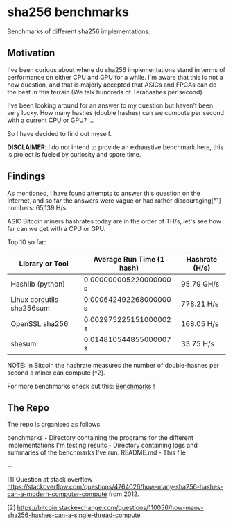 # sha256 benchmarks

Benchmarks of different sha256 implementations.

## Motivation

I've been curious about where do sha256 implementations stand in terms of
performance on either CPU and GPU for a while. I'm aware that this is not a new
question, and that is majorly accepted that ASICs and FPGAs can do the best in 
this terrain (We talk hundreds of Terahashes per second).

I've been looking around for an answer to my question but haven't been very
lucky. How many hashes (double hashes) can we compute per second with a current
CPU or GPU?  ...

So I have decided to find out myself. 

**DISCLAIMER**: I do not intend to provide an exhaustive benchmark here, this is
project is fueled by curiosity and spare time.


## Findings

As mentioned, I have found attempts to answer this question on the Internet,
and so far the answers were vague or had rather discouraging[^1] numbers: 65,139 H/s.

ASIC Bitcoin miners hashrates today are in the order of TH/s, let's see how far
can we get with a CPU or GPU.

Top 10 so far:

| Library or Tool                 | Average Run Time (1 hash) | Hashrate (H/s) |
|---------------------------------|---------------------------|----------------|
| Hashlib (python)                | 0.000000005220000000 s    |  95.79 GH/s    |
| Linux coreutils sha256sum       | 0.000642492268000000 s    | 778.21  H/s    |
| OpenSSL sha256                  | 0.002975225151000002 s    | 168.05  H/s    |
| shasum                          | 0.014810544855000007 s    |  33.75  H/s    |


NOTE: In Bitcoin the hashrate measures the number of double-hashes per second a
miner can compute [^2].

For more benchmarks check out this: [Benchmarks](Benchmarks.md) !

## The Repo

The repo is organised as follows

benchmarks  - Directory containing the programs for the different implementations I'm testing
results     - Directory containing logs and summaries of the benchmarks I've run.
README.md   - This file


--

[1] Question at stack overflow https://stackoverflow.com/questions/4764026/how-many-sha256-hashes-can-a-modern-computer-compute from 2012.

[2] https://bitcoin.stackexchange.com/questions/110056/how-many-sha256-hashes-can-a-single-thread-compute
